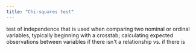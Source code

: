 ```yaml
---
title: "Chi-squares test"
---
```

test of independence that is used when comparing two nominal or ordinal variables, typically beginning with a crosstab; calculating expected observations between variables if there isn't a relationship vs. if there is

